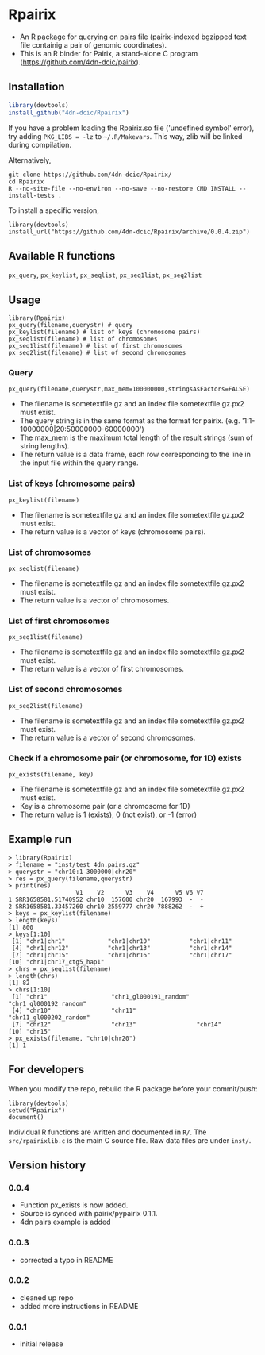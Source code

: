 # Rpairix
* An R package for querying on pairs file (pairix-indexed bgzipped text file containig a pair of genomic coordinates).
* This is an R binder for Pairix, a stand-alone C program (https://github.com/4dn-dcic/pairix).

## Installation
```r
library(devtools)
install_github("4dn-dcic/Rpairix")
```
If you have a problem loading the Rpairix.so file ('undefined symbol' error), try adding `PKG_LIBS = -lz` to `~/.R/Makevars`. This way, zlib will be linked during compilation.

Alternatively,
```
git clone https://github.com/4dn-dcic/Rpairix/
cd Rpairix
R --no-site-file --no-environ --no-save --no-restore CMD INSTALL --install-tests .
```
To install a specific version,
```
library(devtools)
install_url("https://github.com/4dn-dcic/Rpairix/archive/0.0.4.zip")
```


## Available R functions
`px_query`, `px_keylist`, `px_seqlist`, `px_seq1list`, `px_seq2list`

## Usage
```
library(Rpairix)
px_query(filename,querystr) # query
px_keylist(filename) # list of keys (chromosome pairs)
px_seqlist(filename) # list of chromosomes
px_seq1list(filename) # list of first chromosomes
px_seq2list(filename) # list of second chromosomes
```

### Query
```
px_query(filename,querystr,max_mem=100000000,stringsAsFactors=FALSE)
```
* The filename is sometextfile.gz and an index file sometextfile.gz.px2 must exist.
* The query string is in the same format as the format for pairix. (e.g. '1:1-10000000|20:50000000-60000000')
* The max_mem is the maximum total length of the result strings (sum of string lengths). 
* The return value is a data frame, each row corresponding to the line in the input file within the query range.

### List of keys (chromosome pairs)
```
px_keylist(filename)
```
* The filename is sometextfile.gz and an index file sometextfile.gz.px2 must exist.
* The return value is a vector of keys (chromosome pairs).

### List of chromosomes
```
px_seqlist(filename)
```
* The filename is sometextfile.gz and an index file sometextfile.gz.px2 must exist.
* The return value is a vector of chromosomes.

### List of first chromosomes
```
px_seq1list(filename)
```
* The filename is sometextfile.gz and an index file sometextfile.gz.px2 must exist.
* The return value is a vector of first chromosomes.

### List of second chromosomes
```
px_seq2list(filename)
```
* The filename is sometextfile.gz and an index file sometextfile.gz.px2 must exist.
* The return value is a vector of second chromosomes.

### Check if a chromosome pair (or chromosome, for 1D) exists
```
px_exists(filename, key)
```
* The filename is sometextfile.gz and an index file sometextfile.gz.px2 must exist.
* Key is a chromosome pair (or a chromosome for 1D)
* The return value is 1 (exists), 0 (not exist), or -1 (error)

## Example run
```
> library(Rpairix)
> filename = "inst/test_4dn.pairs.gz"
> querystr = "chr10:1-3000000|chr20"
> res = px_query(filename,querystr)
> print(res)
                   V1    V2      V3    V4      V5 V6 V7
1 SRR1658581.51740952 chr10  157600 chr20  167993  -  -
2 SRR1658581.33457260 chr10 2559777 chr20 7888262  -  +
> keys = px_keylist(filename)
> length(keys)
[1] 800
> keys[1:10]
 [1] "chr1|chr1"            "chr1|chr10"           "chr1|chr11"          
 [4] "chr1|chr12"           "chr1|chr13"           "chr1|chr14"          
 [7] "chr1|chr15"           "chr1|chr16"           "chr1|chr17"          
[10] "chr1|chr17_ctg5_hap1"
> chrs = px_seqlist(filename)
> length(chrs)
[1] 82
> chrs[1:10]
 [1] "chr1"                  "chr1_gl000191_random"  "chr1_gl000192_random" 
 [4] "chr10"                 "chr11"                 "chr11_gl000202_random"
 [7] "chr12"                 "chr13"                 "chr14"                
[10] "chr15"                
> px_exists(filename, "chr10|chr20")
[1] 1
```


## For developers
When you modify the repo, rebuild the R package before your commit/push:
```
library(devtools)
setwd("Rpairix")
document()
```
Individual R functions are written and documented in `R/`. The `src/rpairixlib.c` is the main C source file. Raw data files are under `inst/`.


## Version history
### 0.0.4
* Function px_exists is now added.
* Source is synced with pairix/pypairix 0.1.1.
* 4dn pairs example is added

### 0.0.3
* corrected a typo in README

### 0.0.2
* cleaned up repo
* added more instructions in README

### 0.0.1
* initial release

